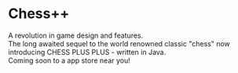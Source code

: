 # Chess++
A revolution in game design and features.  
The long awaited sequel to the world renowned classic "chess" now introducing CHESS PLUS PLUS - written in Java.  
Coming soon to a app store near you!  
